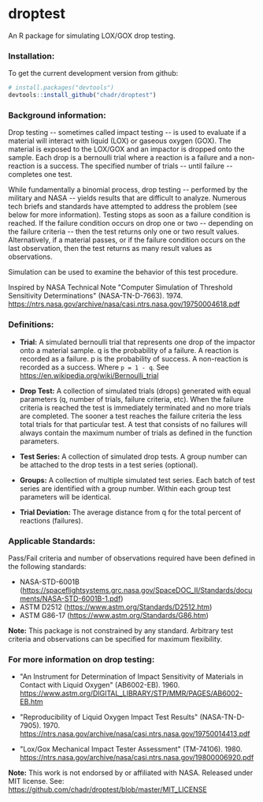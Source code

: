 # droptest

An R package for simulating LOX/GOX drop testing.

### Installation:

To get the current development version from github:

```R
# install.packages("devtools")
devtools::install_github("chadr/droptest")
```

### Background information:

Drop testing -- sometimes called impact testing -- is used to evaluate if a
material will interact with liquid (LOX) or gaseous oxygen (GOX). The material
is exposed to the LOX/GOX and an impactor is dropped onto the sample. Each drop
is a bernoulli trial where a reaction is a failure and a non-reaction is a
success. The specified number of trials -- until failure -- completes one test.

While fundamentally a binomial process, drop testing -- performed by the
military and NASA -- yields results that are difficult to analyze. Numerous tech
briefs and standards have attempted to address the problem (see below for more
information). Testing stops as soon as a failure condition is reached. If the
failure condition occurs on drop one or two -- depending on the failure criteria
-- then the test returns only one or two result values. Alternatively, if
a material passes, or if the failure condition occurs on the last observation,
then the test returns as many result values as observations.

Simulation can be used to examine the behavior of this test procedure.

Inspired by NASA Technical Note "Computer Simulation of Threshold Sensitivity
Determinations" (NASA-TN-D-7663). 1974.
https://ntrs.nasa.gov/archive/nasa/casi.ntrs.nasa.gov/19750004618.pdf

### Definitions:

* **Trial:** A simulated bernoulli trial that represents one drop of the
  impactor onto a material sample. q is the probability of a failure. A reaction
  is recorded as a failure. p is the probability of success. A non-reaction is
  recorded as a success. Where ```p = 1 - q```. See
  https://en.wikipedia.org/wiki/Bernoulli_trial
 
* **Drop Test:** A collection of simulated trials (drops) generated with equal
  parameters (q, number of trials, failure criteria, etc). When the failure
  criteria is reached the test is immediately terminated and no more trials are
  completed. The sooner a test reaches the failure criteria the less total
  trials for that particular test. A test that consists of no failures will
  always contain the maximum number of trials as defined in the function
  parameters.
 
* **Test Series:** A collection of simulated drop tests. A group number can be
  attached to the drop tests in a test series (optional).
 
*  **Groups:** A collection of multiple simulated test series. Each batch of test
  series are identified with a group number. Within each group test parameters
  will be identical.
 
* **Trial Deviation:** The average distance from q for the total percent of
  reactions (failures).

### Applicable Standards:

Pass/Fail criteria and number of observations required have been defined in the
following standards:

* NASA-STD-6001B
(https://spaceflightsystems.grc.nasa.gov/SpaceDOC_II/Standards/documents/NASA-STD-6001B-1.pdf)
* ASTM D2512 (https://www.astm.org/Standards/D2512.htm)
* ASTM G86-17 (https://www.astm.org/Standards/G86.htm)

**Note:** This package is not constrained by any standard. Arbitrary test 
criteria and observations can be specified for maximum flexibility.

### For more information on drop testing: 
* "An Instrument for Determination of Impact Sensitivity of Materials in Contact with 
Liquid Oxygen" (AB6002-EB). 1960. 
https://www.astm.org/DIGITAL_LIBRARY/STP/MMR/PAGES/AB6002-EB.htm

* "Reproducibility of Liquid Oxygen Impact Test Results" (NASA-TN-D-7905). 1970.
https://ntrs.nasa.gov/archive/nasa/casi.ntrs.nasa.gov/19750014413.pdf

* "Lox/Gox Mechanical Impact Tester Assessment" (TM-74106). 1980.
https://ntrs.nasa.gov/archive/nasa/casi.ntrs.nasa.gov/19800006920.pdf

**Note:** This work is not endorsed by or affiliated with NASA. Released under
MIT license. See: https://github.com/chadr/droptest/blob/master/MIT_LICENSE